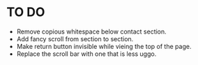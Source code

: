 # TO DO

 - Remove copious whitespace below contact section.
 - Add fancy scroll from section to section.
 - Make return button invisible while vieing the top of the page.
 - Replace the scroll bar with one that is less uggo.